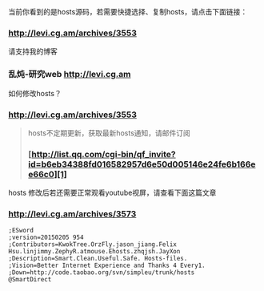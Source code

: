 当前你看到的是hosts源码，若需要快捷选择、复制hosts，请点击下面链接：
### http://levi.cg.am/archives/3553 ###

请支持我的博客
### 乱炖-研究web   http://levi.cg.am ###

如何修改hosts？
### http://levi.cg.am/archives/3553 ###

> hosts不定期更新，获取最新hosts通知，请邮件订阅
> ### [http://list.qq.com/cgi-bin/qf_invite?id=b6eb34388fd016582957d6e50d005146e24fe6b166ee66c0][1] ###

hosts 修改后若还需要正常观看youtube视屏，请查看下面这篇文章
### http://levi.cg.am/archives/3573 ###

```
;ESword
;version=20150205 954
;Contributors=KwokTree.OrzFly.jason_jiang.Felix Hsu.linjimmy.ZephyR.atmouse.Ehosts.zhqjsh.JayXon
;Description=Smart.Clean.Useful.Safe. Hosts-files.
;Vision=Better Internet Experience and Thanks 4 Every1.
;Down=http://code.taobao.org/svn/simpleu/trunk/hosts
@SmartDirect
```

  [1]: http://list.qq.com/cgi-bin/qf_invite?id=b6eb34388fd016582957d6e50d005146e24fe6b166ee66c0
